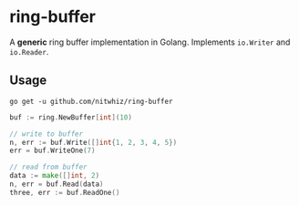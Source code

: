 # ring-buffer

A **generic** ring buffer implementation in Golang. Implements `io.Writer` and `io.Reader`.

## Usage

```shell
go get -u github.com/nitwhiz/ring-buffer
```

```go
buf := ring.NewBuffer[int](10)

// write to buffer
n, err := buf.Write([]int{1, 2, 3, 4, 5})
err = buf.WriteOne(7)

// read from buffer
data := make([]int, 2)
n, err = buf.Read(data)
three, err := buf.ReadOne()
```
